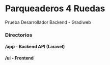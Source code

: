 # Parqueaderos 4 Ruedas
Prueba Desarrollador Backend - Gradiweb

### Directorios 

#### /app - Backend API (Laravel)
#### /ui - Frontend
